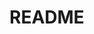 
README
==========


<!--
[![HitCount](http://hits.dwyl.io/zagoshipda/References.svg)](http://hits.dwyl.io/zagoshipda/References)
-->


 <br/><br/>

